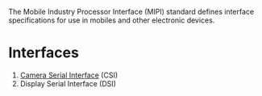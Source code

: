 The Mobile Industry Processor Interface (MIPI) standard defines interface specifications for use in mobiles and other electronic devices.

# Interfaces

1. [Camera Serial Interface](Camera%20Serial%20Interface.md) (CSI)
2. Display Serial Interface (DSI)